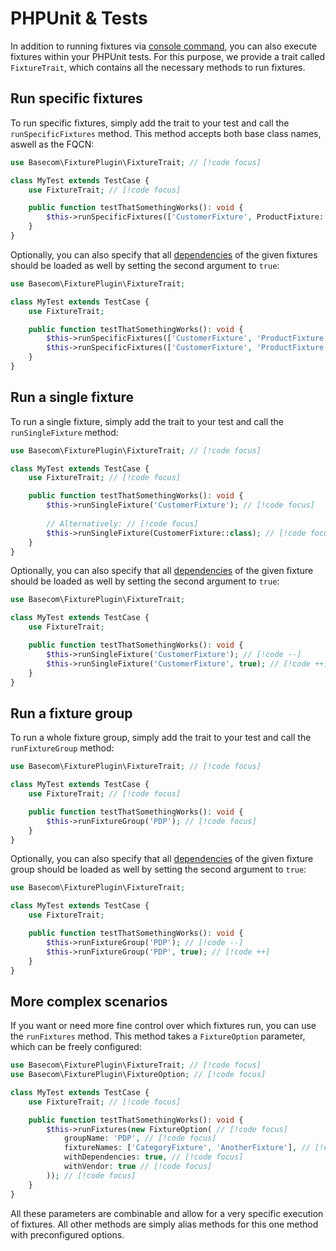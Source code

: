 # PHPUnit & Tests

In addition to running fixtures via [console command](https://symfony.com/doc/current/console.html), you can also execute fixtures within your PHPUnit tests. For this purpose, we provide a trait called `FixtureTrait`, which contains all the necessary methods to run fixtures.

## Run specific fixtures
To run specific fixtures, simply add the trait to your test and call the `runSpecificFixtures` method. This method accepts
both base class names, aswell as the FQCN:

```php
use Basecom\FixturePlugin\FixtureTrait; // [!code focus]

class MyTest extends TestCase {
    use FixtureTrait; // [!code focus]

    public function testThatSomethingWorks(): void {
        $this->runSpecificFixtures(['CustomerFixture', ProductFixture::class]); // [!code focus]
    }
}
```

Optionally, you can also specify that all [dependencies](/writing/dependencies-prioritization) of the given fixtures should be loaded as well by setting the second argument to `true`:

```php
use Basecom\FixturePlugin\FixtureTrait;

class MyTest extends TestCase {
    use FixtureTrait; 

    public function testThatSomethingWorks(): void {
        $this->runSpecificFixtures(['CustomerFixture', 'ProductFixture']); // [!code --]
        $this->runSpecificFixtures(['CustomerFixture', 'ProductFixture'], true); // [!code ++]
    }
}
```

## Run a single fixture
To run a single fixture, simply add the trait to your test and call the `runSingleFixture` method:

```php
use Basecom\FixturePlugin\FixtureTrait; // [!code focus]

class MyTest extends TestCase {
    use FixtureTrait; // [!code focus]

    public function testThatSomethingWorks(): void {
        $this->runSingleFixture('CustomerFixture'); // [!code focus]
        
        // Alternatively: // [!code focus]
        $this->runSingleFixture(CustomerFixture::class); // [!code focus]
    }
}
```

Optionally, you can also specify that all [dependencies](/writing/dependencies-prioritization) of the given fixture should be loaded as well by setting the second argument to `true`:

```php
use Basecom\FixturePlugin\FixtureTrait;

class MyTest extends TestCase {
    use FixtureTrait; 

    public function testThatSomethingWorks(): void {
        $this->runSingleFixture('CustomerFixture'); // [!code --]
        $this->runSingleFixture('CustomerFixture', true); // [!code ++]
    }
}
```

## Run a fixture group
To run a whole fixture group, simply add the trait to your test and call the `runFixtureGroup` method:

```php
use Basecom\FixturePlugin\FixtureTrait; // [!code focus]

class MyTest extends TestCase {
    use FixtureTrait; // [!code focus]

    public function testThatSomethingWorks(): void {
        $this->runFixtureGroup('PDP'); // [!code focus]
    }
}
```

Optionally, you can also specify that all [dependencies](/writing/dependencies-prioritization) of the given fixture group should be loaded as well by setting the second argument to `true`:

```php
use Basecom\FixturePlugin\FixtureTrait;

class MyTest extends TestCase {
    use FixtureTrait; 

    public function testThatSomethingWorks(): void {
        $this->runFixtureGroup('PDP'); // [!code --]
        $this->runFixtureGroup('PDP', true); // [!code ++]
    }
}
```

## More complex scenarios
If you want or need more fine control over which fixtures run, you can use the `runFixtures` method. This method takes a `FixtureOption` parameter, which can be freely configured:

```php
use Basecom\FixturePlugin\FixtureTrait; // [!code focus]
use Basecom\FixturePlugin\FixtureOption; // [!code focus]

class MyTest extends TestCase {
    use FixtureTrait; // [!code focus]

    public function testThatSomethingWorks(): void {
        $this->runFixtures(new FixtureOption( // [!code focus]
            groupName: 'PDP', // [!code focus]
            fixtureNames: ['CategoryFixture', 'AnotherFixture'], // [!code focus]
            withDependencies: true, // [!code focus]
            withVendor: true // [!code focus]
        )); // [!code focus]
    }
}
```

All these parameters are combinable and allow for a very specific execution of fixtures. All other methods are simply alias methods for this one method with preconfigured options.
